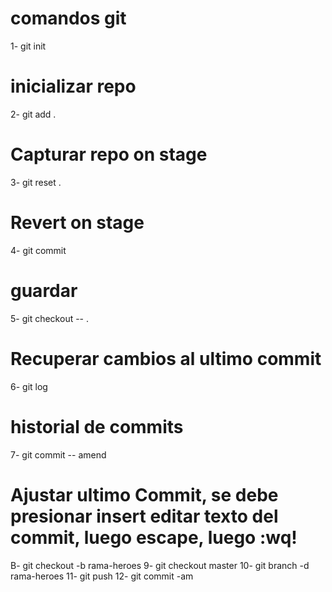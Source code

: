 # comandos git

1- git init
# inicializar repo

2- git add . 
# Capturar repo on stage

3- git reset .
# Revert on stage

4- git commit
# guardar

5- git checkout -- .
# Recuperar cambios al ultimo commit

6- git log
# historial de commits

7- git commit -- amend
# Ajustar ultimo Commit, se debe presionar insert editar texto del commit, luego escape, luego :wq!

B- git checkout -b rama-heroes
9- git checkout master
10- git branch -d rama-heroes
11- git push
12- git commit -am